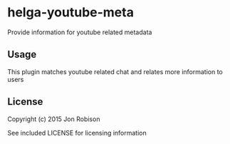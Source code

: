 helga-youtube-meta
=================

Provide information for youtube related metadata

Usage
-----

This plugin matches youtube related chat and relates more information to users

License
-------

Copyright (c) 2015 Jon Robison

See included LICENSE for licensing information
